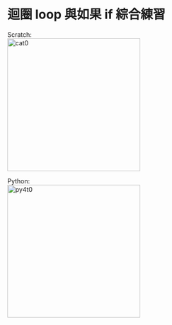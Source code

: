 # 迴圈 loop 與如果 if 綜合練習

Scratch:  
<img src="http://nandemoi.github.io/zl111/media/cat0.gif" alt="cat0" height="300"/>

Python:  
<img src="http://nandemoi.github.io/zl111/media/py4t0.gif" alt="py4t0" height="300"/>
